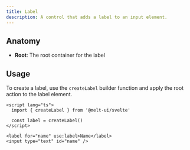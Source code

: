 ```yaml
---
title: Label
description: A control that adds a label to an input element.
---
```


## Anatomy

- **Root**: The root container for the label

## Usage

To create a label, use the `createLabel` builder function and apply the root action to the
label element.

```svelte
<script lang="ts">
  import { createLabel } from '@melt-ui/svelte'

  const label = createLabel()
</script>

<label for="name" use:label>Name</label>
<input type="text" id="name" />
```
